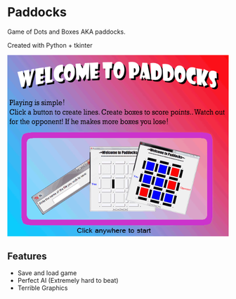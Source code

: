 # Paddocks #

Game of Dots and Boxes AKA paddocks.

Created with Python + tkinter

![alt tag](https://raw.githubusercontent.com/konieboy/Paddocks/master/Media/img.gif)

## Features ##
- Save and load game
- Perfect AI (Extremely hard to beat)
- Terrible Graphics
